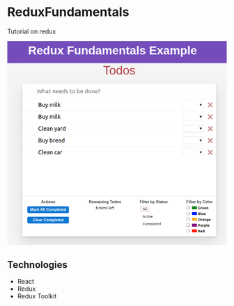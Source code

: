 # ReduxFundamentals

Tutorial on redux

![Login menu](./public/pic.png)

## Technologies
- React
- Redux
- Redux Toolkit
